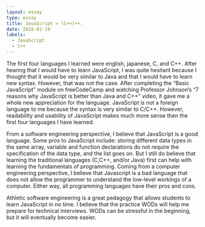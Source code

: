 ```yaml
---
layout: essay
type: essay
title: JavaScript = (C++)++.
date: 2018-01-19
labels:
  - JavaScript
  - C++
---
```

The first four languages I learned were english, japanese, C, and C++. After hearing that I would have to learn JavaScript, I was quite hesitant because I thought that it would be very similar to Java and that I would have to learn new syntax. However, that was not the case. After completing the “Basic JavaScript” module on freeCodeCamp and watching Professor Johnson’s “7 reasons why JavaScript is better than Java and C++” video, it gave me a whole new appreciation for the language.  JavaScript is not a foreign language to me because the syntax is very similar to C/C++. However, readability and usability of JavaScript makes much more sense then the first four languages I have learned.

From a software engineering perspective, I believe that JavaScript is a good language. Some pros to JavaScript include: storing different data types in the same array, variable and function declarations do not require the specification of the data type, and the list goes on. But I still do believe that learning the traditional languages (C,C++, and/or Java) first can help with learning the fundamentals of programming. Coming from a computer engineering perspective, I believe that Javascript is a bad language that does not allow the programmer to understand the low-level workings of a computer. Either way, all programming languages have their pros and cons.

Athletic software engineering is a great pedagogy that allows students to learn JavaScript in no time. I believe that the practice WODs will help me prepare for technical interviews. WODs can be stressful in the beginning, but it will eventually become easier. 

